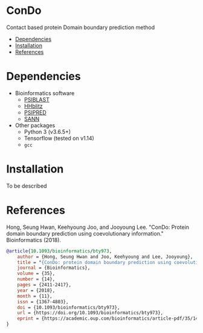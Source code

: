 # ConDo
Contact based protein Domain boundary prediction method

- [Dependencies](#dependencies)
- [Installation](#installation)
- [References](#references)


# Dependencies
- Bioinformatics software
  - [PSIBLAST](ftp://ftp.ncbi.nlm.nih.gov/blast/executables/legacy.NOTSUPPORTED/2.2.26)
  - [HHblitz](https://github.com/soedinglab/hh-suite.git)
  - [PSIPRED](http://bioinfadmin.cs.ucl.ac.uk/downloads/psipred)
  - [SANN](https://github.com/newtonjoo/sann)
- Other packages
  * Python 3 (v3.6.5+)
  * Tensorflow (tested on v1.14)
  * `gcc`

# Installation
To be described
# References
Hong, Seung Hwan, Keehyoung Joo, and Jooyoung Lee. "ConDo: Protein domain boundary prediction using coevolutionary information." Bioinformatics (2018).

```bibtex
@article{10.1093/bioinformatics/bty973,
    author = {Hong, Seung Hwan and Joo, Keehyoung and Lee, Jooyoung},
    title = "{ConDo: protein domain boundary prediction using coevolutionary information}",
    journal = {Bioinformatics},
    volume = {35},
    number = {14},
    pages = {2411-2417},
    year = {2018},
    month = {11},
    issn = {1367-4803},
    doi = {10.1093/bioinformatics/bty973},
    url = {https://doi.org/10.1093/bioinformatics/bty973},
    eprint = {https://academic.oup.com/bioinformatics/article-pdf/35/14/2411/28913279/bty973.pdf},
}
```

